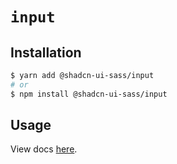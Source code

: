 # `input`

## Installation

```sh
$ yarn add @shadcn-ui-sass/input
# or
$ npm install @shadcn-ui-sass/input
```

## Usage

View docs [here](https://shadcn-ui-sass.com/docs/components/input).
